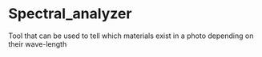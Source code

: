 # Spectral_analyzer
Tool that can be used to tell which materials exist in a photo depending on their wave-length
